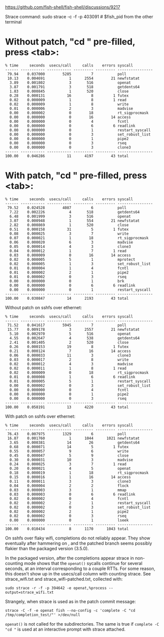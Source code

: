 https://github.com/fish-shell/fish-shell/discussions/9217

Strace command:
    sudo strace -c -f -p 403091 # $fish_pid from the other terminal

# Without patch, "cd " pre-filled, press \<tab\>:

```
% time     seconds  usecs/call     calls    errors syscall
------ ----------- ----------- --------- --------- ----------------
 79.94    0.037000        5285         7           poll
 10.13    0.004691           1      2554        21 newfstatat
  3.89    0.001802           3       516           openat
  3.87    0.001791           3       518           getdents64
  1.83    0.000845           1       520           close
  0.28    0.000131          16         8         1 futex
  0.02    0.000009           1         8         1 read
  0.02    0.000009           1         8           write
  0.01    0.000006           2         3           madvise
  0.00    0.000002           0        18           rt_sigprocmask
  0.00    0.000000           0        16        14 access
  0.00    0.000000           0         4           fcntl
  0.00    0.000000           0         6         6 readlink
  0.00    0.000000           0         1           restart_syscall
  0.00    0.000000           0         3           set_robust_list
  0.00    0.000000           0         1           pipe2
  0.00    0.000000           0         3           rseq
  0.00    0.000000           0         3           clone3
------ ----------- ----------- --------- --------- ----------------
100.00    0.046286          11      4197        43 total
```

# With patch, "cd " pre-filled, press \<tab\>:

```
% time     seconds  usecs/call     calls    errors syscall
------ ----------- ----------- --------- --------- ----------------
 79.52    0.024528        4087         6           poll
  7.22    0.002226           4       518           getdents64
  6.48    0.001999           3       516           openat
  3.07    0.000948           1       554        21 newfstatat
  2.82    0.000869           1       520           close
  0.51    0.000158          31         5         1 futex
  0.08    0.000025           3         7           write
  0.07    0.000021           1        18           rt_sigprocmask
  0.06    0.000020           6         3           madvise
  0.05    0.000014           4         3           clone3
  0.04    0.000012           1         7         1 read
  0.03    0.000009           0        16        14 access
  0.02    0.000005           5         1           mprotect
  0.02    0.000005           1         3           set_robust_list
  0.01    0.000004           1         4           fcntl
  0.01    0.000002           2         1           pipe2
  0.01    0.000002           0         3           rseq
  0.00    0.000000           0         1           brk
  0.00    0.000000           0         6         6 readlink
  0.00    0.000000           0         1           restart_syscall
------ ----------- ----------- --------- --------- ----------------
100.00    0.030847          14      2193        43 total
```

Without patch on sshfs over ethernet:

```
% time     seconds  usecs/call     calls    errors syscall
------ ----------- ----------- --------- --------- ----------------
 71.52    0.041617        5945         7           poll
 15.77    0.009178           3      2557        21 newfstatat
  5.10    0.002970           5       516           openat
  4.55    0.002647           4       538           getdents64
  2.41    0.001405           2       520           close
  0.26    0.000153          19         8         1 futex
  0.21    0.000124           7        16        14 access
  0.06    0.000033          11         3           clone3
  0.03    0.000017           2         8           write
  0.02    0.000012           4         3           madvise
  0.02    0.000011           1         8         1 read
  0.02    0.000009           0        18           rt_sigprocmask
  0.01    0.000008           1         6         6 readlink
  0.01    0.000005           5         1           restart_syscall
  0.00    0.000002           0         3           set_robust_list
  0.00    0.000000           0         4           fcntl
  0.00    0.000000           0         1           pipe2
  0.00    0.000000           0         3           rseq
------ ----------- ----------- --------- --------- ----------------
100.00    0.058191          13      4220        43 total
```

With patch on sshfs over ethernet:

```
% time     seconds  usecs/call     calls    errors syscall
------ ----------- ----------- --------- --------- ----------------
 76.43    0.007975        1329         6           poll
 16.87    0.001760           1      1044      1021 newfstatat
  3.65    0.000381          14        26           getdents64
  0.68    0.000071          14         5         1 futex
  0.55    0.000057           9         6           write
  0.45    0.000047           5         9           close
  0.30    0.000031          10         3           madvise
  0.24    0.000025           3         7         1 read
  0.20    0.000021           4         5           openat
  0.18    0.000019           1        18           rt_sigprocmask
  0.15    0.000016           1        16        14 access
  0.11    0.000011           3         3           clone3
  0.04    0.000004           2         2           flock
  0.03    0.000003           3         1           mmap
  0.03    0.000003           0         6         6 readlink
  0.02    0.000002           0         4           fcntl
  0.02    0.000002           2         1           restart_syscall
  0.02    0.000002           0         3           set_robust_list
  0.02    0.000002           2         1           pipe2
  0.02    0.000002           0         3           rseq
  0.00    0.000000           0         1           lseek
------ ----------- ----------- --------- --------- ----------------
100.00    0.010434           8      1170      1043 total
```

On sshfs over flaky wifi, completions do not reliably appear. They show
eventually after hammering on <tab>, and the patched branch seems possibly
flakier than the packaged version (3.5.0).

In the packaged version, after the completions appear strace in non-counting
mode shows that the `openat()` sycalls continue for several seconds, at an
interval corresponding to a couple RTTs.  For some reason, this doesn't show up
in the usecs/call column with counting strace.  See strace\_wifi.txt and
strace\_wifi-patched.txt, collected with:

    sudo strace -r -f -p 394642 -e openat,%process --output=strace_wifi.txt

Strangely, when strace is used as in the patch commit message:

    strace -C -f -e openat fish --no-config -c 'complete -C "cd /tmp/completion_test/"' >/dev/null
   
`openat()` is not called for the subdirectories.  The same is true if `complete
-C "cd "` is used at an interactive prompt with strace attached.
